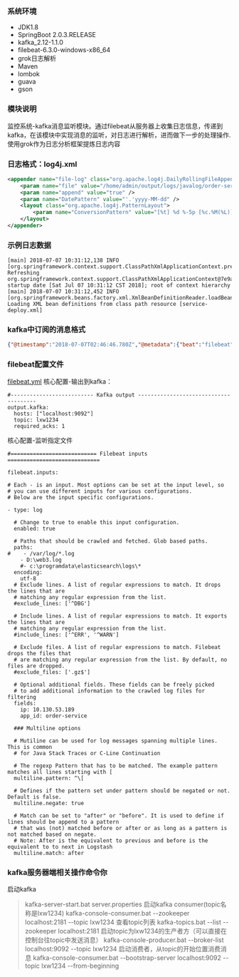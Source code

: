 ### 系统环境
- JDK1.8
- SpringBoot 2.0.3.RELEASE
- kafka_2.12-1.1.0 
- filebeat-6.3.0-windows-x86_64
- grok日志解析
- Maven
- lombok
- guava
- gson

### 模块说明
监控系统-kafka消息监听模块。通过filebeat从服务器上收集日志信息，传递到kafka，在该模块中实现消息的监听，对日志进行解析，进而做下一步的处理操作.
使用grok作为日志分析框架提炼日志内容

### 日志格式：log4j.xml
```xml
<appender name="file-log" class="org.apache.log4j.DailyRollingFileAppender">
	<param name="file" value="/home/admin/output/logs/javalog/order-service.log" />
	<param name="append" value="true" />
	<param name="DatePattern" value="'.'yyyy-MM-dd" />
	<layout class="org.apache.log4j.PatternLayout">
		<param name="ConversionPattern" value="[%t] %d %-5p [%c.%M(%L)] %m%n" />
	</layout>
</appender>
```

### 示例日志数据
```
[main] 2018-07-07 10:31:12,138 INFO  [org.springframework.context.support.ClassPathXmlApplicationContext.prepareRefresh(503)] Refreshing org.springframework.context.support.ClassPathXmlApplicationContext@7e9a5fbe: startup date [Sat Jul 07 10:31:12 CST 2018]; root of context hierarchy
[main] 2018-07-07 10:31:12,452 INFO  [org.springframework.beans.factory.xml.XmlBeanDefinitionReader.loadBeanDefinitions(315)] Loading XML bean definitions from class path resource [service-deploy.xml]
```

### kafka中订阅的消息格式

```json
{"@timestamp":"2018-07-07T02:46:46.780Z","@metadata":{"beat":"filebeat","type":"doc","version":"6.3.0","topic":"lxw1234"},"prospector":{"type":"log"},"input":{"type":"log"},"beat":{"name":"01AD58697812703","hostname":"01AD58697812703","version":"6.3.0"},"host":{"name":"01AD58697812703"},"source":"D:\\home\\admin\\output\\logs\\javalog\\order-service.log","offset":1366406,"message":"[main] 2018-07-07 10:46:41,641 INFO  [org.springframework.context.support.ClassPathXmlApplicationContext.prepareRefresh(503)] Refreshing org.springframework.context.support.ClassPathXmlApplicationContext@7e9a5fbe: startup date [Sat Jul 07 10:46:41 CST 2018]; root of context hierarchy"}
```

### filebeat配置文件
[filebeat.yml](etc/filebeat.yml)
核心配置-输出到kafka：

```
#-------------------------- Kafka output --------------------------------------
output.kafka:
  hosts: ["localhost:9092"]
  topic: lxw1234
  required_acks: 1
```

核心配置-监听指定文件

```
#=========================== Filebeat inputs =============================

filebeat.inputs:

# Each - is an input. Most options can be set at the input level, so
# you can use different inputs for various configurations.
# Below are the input specific configurations.

- type: log

  # Change to true to enable this input configuration.
  enabled: true

  # Paths that should be crawled and fetched. Glob based paths.
  paths:
#    - /var/log/*.log
    - D:\web3.log
    #- c:\programdata\elasticsearch\logs\*
  encoding:
    utf-8
  # Exclude lines. A list of regular expressions to match. It drops the lines that are
  # matching any regular expression from the list.
  #exclude_lines: ['^DBG']

  # Include lines. A list of regular expressions to match. It exports the lines that are
  # matching any regular expression from the list.
  #include_lines: ['^ERR', '^WARN']

  # Exclude files. A list of regular expressions to match. Filebeat drops the files that
  # are matching any regular expression from the list. By default, no files are dropped.
  #exclude_files: ['.gz$']

  # Optional additional fields. These fields can be freely picked
  # to add additional information to the crawled log files for filtering
  fields:
    ip: 10.130.53.189
    app_id: order-service

  ### Multiline options

  # Mutiline can be used for log messages spanning multiple lines. This is common
  # for Java Stack Traces or C-Line Continuation

  # The regexp Pattern that has to be matched. The example pattern matches all lines starting with [
  multiline.pattern: ^\[

  # Defines if the pattern set under pattern should be negated or not. Default is false.
  multiline.negate: true

  # Match can be set to "after" or "before". It is used to define if lines should be append to a pattern
  # that was (not) matched before or after or as long as a pattern is not matched based on negate.
  # Note: After is the equivalent to previous and before is the equivalent to to next in Logstash
  multiline.match: after
```

### kafka服务器端相关操作命令你
启动kafka
> kafka-server-start.bat server.properties
启动kafka consumer(topic名称是lxw1234)
> kafka-console-consumer.bat --zookeeper localhost:2181 --topic lxw1234
查看topic列表
> kafka-topics.bat --list --zookeeper localhost:2181
启动topic为lxw1234的生产者方（可以直接在控制台往topic中发送消息）
> kafka-console-producer.bat --broker-list localhost:9092 --topic lxw1234
启动消费者，从topic的开始位置消费消息
> kafka-console-consumer.bat --bootstrap-server localhost:9092 --topic lxw1234 --from-beginning